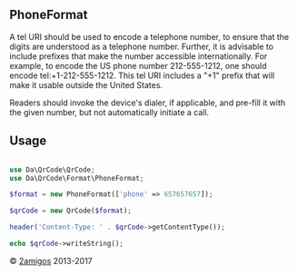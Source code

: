 PhoneFormat
-----------

A tel URI should be used to encode a telephone number, to ensure that the digits are understood as a telephone number. 
Further, it is advisable to include prefixes that make the number accessible internationally. For example, to encode the 
US phone number 212-555-1212, one should encode tel:+1-212-555-1212. This tel URI includes a "+1" prefix that will make 
it usable outside the United States.

Readers should invoke the device's dialer, if applicable, and pre-fill it with the given number, but not automatically 
initiate a call.

Usage
-----

```php 

use Da\QrCode\QrCode;
use Da\QrCode\Format\PhoneFormat; 

$format = new PhoneFormat(['phone' => 657657657]);

$qrCode = new QrCode($format);

header('Content-Type: ' . $qrCode->getContentType());

echo $qrCode->writeString();

```

© [2amigos](http://www.2amigos.us/) 2013-2017
